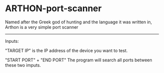 # ARTHON-port-scanner
Named after the Greek god of hunting and the language it was written in, Arthon is a very simple port scanner

-------------------------------------------------------------------------------------------------------------

Inputs:

"TARGET IP" is the IP address of the device you want to test.

"START PORT" + "END PORT" The program will search all ports between these two imputs.
